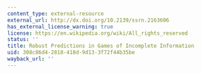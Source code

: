 ```yaml
---
content_type: external-resource
external_url: http://dx.doi.org/10.2139/ssrn.2163606
has_external_license_warning: true
license: https://en.wikipedia.org/wiki/All_rights_reserved
status: ''
title: Robust Predictions in Games of Incomplete Information
uid: 308c86d4-2818-418d-9d13-3f72f44b35be
wayback_url: ''
---
```

